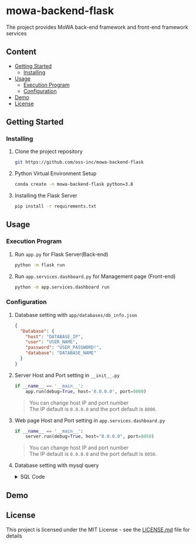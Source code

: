 # mowa-backend-flask

The project provides MoWA back-end framework and front-end framework services

## Content

<!-- TOC -->

* [Getting Started](#getting-started)
    * [Installing](#installing)
* [Usage](#usage)
    * [Execution Program](#execution-program)
    * [Configuration](#configuration)
* [Demo](#demo)
* [License](#license)

<!-- TOC -->

## Getting Started

### Installing

1. Clone the project repository

    ```sh
    git https://github.com/oss-inc/mowa-backend-flask
    ```

2. Python Virtual Environment Setup

    ```sh
    conda create -n mowa-backend-flask python=3.8
    ```

3. Installing the Flask Server

    ```sh
    pip install -r requirements.txt
    ```

## Usage

### Execution Program

1. Run `app.py` for Flask Server(Back-end)

    ```sh
    python -m flask run 
    ```

2. Run `app.services.dashboard.py` for Management page (Front-end)

    ```sh
    python -m app.services.dashboard run
    ```

### Configuration

1. Database setting with `app/databases/db_info.json`

    ```json
    {
      "Database": {
        "host": "DATABASE_IP",
        "user": "USER_NAME",
        "password": "USER_PASSWORD!",
        "database": "DATABASE_NAME"
      }
    }
    ```

2. Server Host and Port setting in `__init__.py`

    ```python
    if __name__ == '__main__':
        app.run(debug=True, host='0.0.0.0', port=8000)
    ```
    > You can change host IP and port number<br> The IP default is `0.0.0.0` and the port default is `8000`.

3. Web page Host and Port setting in `app.services.dashboard.py`
    
    ```python
    if __name__ == '__main__':
        server.run(debug=True, host="0.0.0.0", port=8050)
    ```
    > You can change host IP and port number<br> The IP default is `0.0.0.0` and the port default is `8050`.

4. Database setting with mysql query
    <details>
    <summary>SQL Code </summary>
    <div markdown="1">
    
    ```sql
    create table users
    (
        id       int auto_increment
            primary key,
        name     varchar(255) not null,
        email    varchar(255) not null,
        password varchar(255) not null,
        constraint email
            unique (email)
    );
    
    create table activity
    (
        id             int          not null,
        email          varchar(255) not null,
        date           date         not null,
        warning_count  int          null,
        activity_count int          null,
        fall_count     int          null,
        primary key (id, date, email),
        constraint activity_ibfk_1
            foreign key (id) references users (id)
                on update cascade on delete cascade,
        constraint activity_ibfk_2
            foreign key (email) references users (email)
                on update cascade on delete cascade
    );
    
    create table profile
    (
        id    int          not null
            primary key,
        email varchar(255) null,
        src   varchar(255) null,
        constraint profile_ibfk_1
            foreign key (id) references users (id)
                on update cascade on delete cascade,
        constraint profile_ibfk_2
            foreign key (email) references users (email)
                on update cascade on delete cascade
    );
    ```
    </div>
    </details>

## Demo


## License

This project is licensed under the MIT License - see
the [LICENSE.md](https://github.com/oss-inc/mowa-backend-flask/blob/develop/LICENSE) file for details


